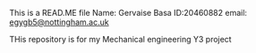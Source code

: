 This is a READ.ME file
Name: Gervaise Basa
ID:20460882
email: egygb5@nottingham.ac.uk

THis repository is for my Mechanical engineering Y3 project
    
